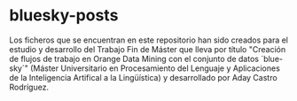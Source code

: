 # bluesky-posts
Los ficheros que se encuentran en este repositorio han sido creados para el estudio y desarrollo del Trabajo Fin de Máster que lleva por título "Creación de flujos de trabajo en Orange Data Mining con el conjunto de datos ´blue-sky´" (Máster Universitario en Procesamiento del Lenguaje y Aplicaciones de la Inteligencia Artifical a la Lingüística) y desarrollado por Aday Castro Rodríguez.
